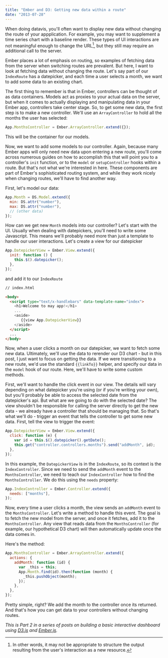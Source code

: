 ```yaml
---
title: "Ember and D3: Getting new data within a route"
date: "2013-07-28"
---
```


When doing datavis, you'll often want to display new data without changing the route of your appplication. For example, you may want to supplement a time series chart with a baseline render. These types of UI interactions are not meaningful enough to change the URL[^1], but they still may require an additional call to the server.

<!-- more -->

Ember places a lot of emphasis on routing, so examples of fetching data from the server when switching routes are prevalent. But here, I want to look at fetching data without changing the route. Let's say part of our `IndexRoute` has a datepicker, and each time a user selects a month, we want to add some data to an existing chart.

The first thing to remember is that in Ember, controllers can be thought of as data containers. Models act as proxies to your actual data on the server, but when it comes to actually displaying and manipulating data in your Ember app, controllers take center stage. So, to get some new data, the first step is to make a new controller. We'll use an `ArrayController` to hold all the months the user has selected:

```js
App.MonthsController = Ember.ArrayController.extend({});
```

This will be the container for our models.

Now, we want to add some models to our controller. Again, because many Ember apps will only need new data upon entering a new route, you'll come across numerous guides on how to accomplish this that will point you to a controller's `init` function, or to the `model` or `setupController` hooks within a route. But that's not what we're interested in here. These components are part of Ember's sophisticated routing system, and while they work nicely when changing routes, we'll have to find another way.

First, let's model our data:

```js
App.Month = DS.Model.extend({
  min: DS.attr("number"),
  max: DS.attr("number"),
  // (other data)
});
```

How can we get new `Month` models into our controller? Let's start with the UI. Usually when dealing with datepickers, you'll need to write some Javascript. This means we'll probably need more than just a template to handle our user interactions. Let's create a view for our datepicker

```js
App.DatepickerView = Ember.View.extend({
  init: function () {
    this.$().datepicker();
  },
});
```

and add it to our `IndexRoute`

```html
// index.html

<body>
  <script type="text/x-handlebars" data-template-name="index">
    <h1>Welcome to may app!</h1>
    ...
    <aside>
       {{view App.DatepickerView}}
    </aside>
  </script>
  ...
</body>
```

Now, when a user clicks a month on our datepicker, we want to fetch some new data. Ultimately, we'll use the data to rerender our D3 chart - but in this post, I just want to focus on getting the data. If we were transitioning to a new route, we'd use the standard `{{linkTo}}` helper, and specify our data in the `model` hook of our route. Here, we'll have to write some custom methods.

First, we'll want to handle the click event in our view. The details will vary depending on what datepicker you're using (or if you're writing your own), but you'll probably be able to access the selected date from the datepicker's api. But what are we going to do with the selected date? The view shouldn't be responsible for calling the server directly to get the new data - we already have a controller that should be managing that. So that's what we'll do - trigger an event that tells the controller to get some new data. First, tell the view to trigger the event:

```js
App.DatepickerView = Ember.View.extend({
  click: function (e) {
    var id = this.$().datepicker().getDate();
    this.get("controller.controllers.months").send("addMonth", id);
  },
});
```

In this example, the `DatepickerView` is in the `IndexRoute`, so its context is the `IndexController`. Since we need to send the `addMonth` event to the `MonthsController`, we need to teach our `IndexController` how to find the `MonthsController`. We do this using the `needs` property:

```js
App.IndexController = Ember.Controller.extend({
  needs: ["months"],
});
```

Now, every time a user clicks a month, the view sends an `addMonth` event to the `MonthsController`. Let's write a method to handle this event. The goal is to fetch the new model from the server, and once it fetches, add it to the `MonthsController`. Any view that reads data from the `MonthsController` (for example, our hypothetical D3 chart) will then automatically update once the data comes in.

Here's the method:

```js
App.MonthsController = Ember.ArrayController.extend({
  actions: {
    addMonth: function (id) {
      var _this = this;
      App.Month.find(id).then(function (month) {
        _this.pushObject(month);
      });
    },
  },
});
```

Pretty simple, right? We add the month to the controller once its returned. And that's how you can get data to your controllers without changing routes.

_This is Part 2 in a series of posts on building a basic interactive dashboard using [D3.js](http://www.d3js.org) and [Ember.js](http://www.emberjs.com)._

[^1]: In other words, it may not be appropriate to structure the output resulting from the user's interaction as a new resource.

